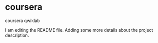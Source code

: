 # coursera
coursera qwiklab

I am editing the README file.
Adding some more details about the project description.
